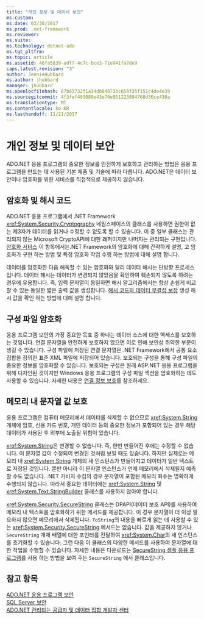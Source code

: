 ```yaml
---
title: "개인 정보 및 데이터 보안"
ms.custom: 
ms.date: 03/30/2017
ms.prod: .net-framework
ms.reviewer: 
ms.suite: 
ms.technology: dotnet-ado
ms.tgt_pltfrm: 
ms.topic: article
ms.assetid: 46fa5839-adf7-4c7c-bce3-71e941fa7de9
caps.latest.revision: "3"
author: JennieHubbard
ms.author: jhubbard
manager: jhubbard
ms.openlocfilehash: 87b83732f1a34db848733c658f35f151c4de4e39
ms.sourcegitcommit: 4f3fef493080a43e70e951223894768d36ce430a
ms.translationtype: MT
ms.contentlocale: ko-KR
ms.lasthandoff: 11/21/2017
---
```

# <a name="privacy-and-data-security"></a>개인 정보 및 데이터 보안
ADO.NET 응용 프로그램의 중요한 정보를 안전하게 보호하고 관리하는 방법은 응용 프로그램을 만드는 데 사용된 기본 제품 및 기술에 따라 다릅니다. ADO.NET은 데이터 보안이나 암호화를 위한 서비스를 직접적으로 제공하지 않습니다.  
  
## <a name="cryptography-and-hash-codes"></a>암호화 및 해시 코드  
 ADO.NET 응용 프로그램에서 .NET Framework <xref:System.Security.Cryptography> 네임스페이스의 클래스를 사용하면 권한이 없는 제3자가 데이터를 읽거나 수정할 수 없도록 할 수 있습니다. 이 중 일부 클래스는 관리되지 않는 Microsoft CryptoAPI에 대한 래퍼이지만 나머지는 관리되는 구현입니다. [암호화 서비스](http://msdn.microsoft.com/en-us/68a1e844-c63c-44af-9247-f6716eb23781) 이 항목에서는.NET Framework의 암호화에 대해 간략하게 설명, 고 암호화가 구현 하는 방법 및 특정 암호화 작업 수행 하는 방법에 대해 설명 합니다.  
  
 데이터를 암호화한 다음 해독할 수 있는 암호화와 달리 데이터 해시는 단방향 프로세스입니다. 데이터 해시는 데이터가 변경되지 않았음을 확인하여 훼손되지 않도록 하려는 경우에 유용합니다. 즉, 입력 문자열이 동일하면 해시 알고리즘에서는 항상 손쉽게 비교할 수 있는 동일한 짧은 출력 값을 생성합니다. [해시 코드와 데이터 무결성 보장](../../../../docs/standard/security/ensuring-data-integrity-with-hash-codes.md) 생성 해시 값을 확인 하는 방법에 대해 설명 합니다.  
  
## <a name="encrypting-configuration-files"></a>구성 파일 암호화  
 응용 프로그램 보안의 가장 중요한 목표 중 하나는 데이터 소스에 대한 액세스를 보호하는 것입니다. 연결 문자열을 안전하게 보호하지 않으면 이로 인해 보안상 취약한 부분이 생길 수 있습니다. 구성 파일에 저장된 연결 문자열은 .NET Framework에서 공통 요소 집합을 정의한 표준 XML 파일에 저장되어 있습니다. 보호되는 구성을 통해 구성 파일의 중요한 정보를 암호화할 수 있습니다. 보호되는 구성은 원래 ASP.NET 응용 프로그램을 위해 디자인된 것이지만 Windows 응용 프로그램의 구성 파일 섹션을 암호화하는 데도 사용할 수 있습니다. 자세한 내용은 [연결 정보 보호](../../../../docs/framework/data/adonet/protecting-connection-information.md)를 참조하세요.  
  
## <a name="securing-string-values-in-memory"></a>메모리 내 문자열 값 보호  
 응용 프로그램은 컴퓨터 메모리에서 데이터를 삭제할 수 없으므로 <xref:System.String> 개체에 암호, 신용 카드 번호, 개인 데이터 등의 중요한 정보가 포함되어 있는 경우 해당 데이터가 사용된 후 외부에 노출될 위험이 있습니다.  
  
 <xref:System.String>은 변경할 수 없습니다. 즉, 한번 만들어진 후에는 수정할 수 없습니다. 이 문자열 값이 수정되어 변경된 것처럼 보일 때도 있습니다. 하지만 실제로는 메모리 내 <xref:System.String> 개체의 새 인스턴스가 만들어지고 데이터가 일반 텍스트로 저장된 것입니다. 뿐만 아니라 이 문자열 인스턴스가 언제 메모리에서 삭제될지 예측할 수도 없습니다. .NET 가비지 수집의 경우 문자열이 포함된 메모리 회수는 명확하게 수행되지 않습니다. 따라서 중요한 데이터에는 <xref:System.String> 및 <xref:System.Text.StringBuilder> 클래스를 사용하지 않아야 합니다.  
  
 <xref:System.Security.SecureString> 클래스는 DPAPI(데이터 보호 API)를 사용하여 메모리 내 텍스트를 암호화하기 위한 메서드를 제공합니다. 이 경우 문자열이 더 이상 필요하지 않으면 메모리에서 삭제됩니다. `ToString`의 내용을 빠르게 읽는 데 사용할 수 있는 <xref:System.Security.SecureString> 메서드는 없습니다. 값을 제공하지 않거나 `SecureString` 개체 배열에 대한 포인터를 전달하여 <xref:System.Char>의 새 인스턴스를 초기화할 수 있습니다. 그런 다음 이 클래스의 다양한 메서드를 사용하여 문자열에 대한 작업을 수행할 수 있습니다. 자세한 내용은 다운로드는 [SecureString 샘플 응용 프로그램](http://go.microsoft.com/fwlink/?LinkId=120418)를 사용 하는 방법을 보여 주는 `SecureString` 에서 클래스입니다.  
  
## <a name="see-also"></a>참고 항목  
 [ADO.NET 응용 프로그램 보안](../../../../docs/framework/data/adonet/securing-ado-net-applications.md)  
 [SQL Server 보안](../../../../docs/framework/data/adonet/sql/sql-server-security.md)  
 [ADO.NET 관리되는 공급자 및 데이터 집합 개발자 센터](http://go.microsoft.com/fwlink/?LinkId=217917)
